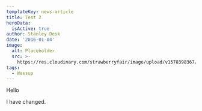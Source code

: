```yaml
---
templateKey: news-article
title: Test 2
heroData:
  isActive: true
author: Stanley Desk
date: '2016-01-04'
image:
  alt: Placeholder
  src: >-
    https://res.cloudinary.com/strawberryfair/image/upload/v1578398367/Image%20Scrapbook/banner-carrying_m0ufmy.jpg
tags:
  - Wassup
---
```

Hello

I have changed.
